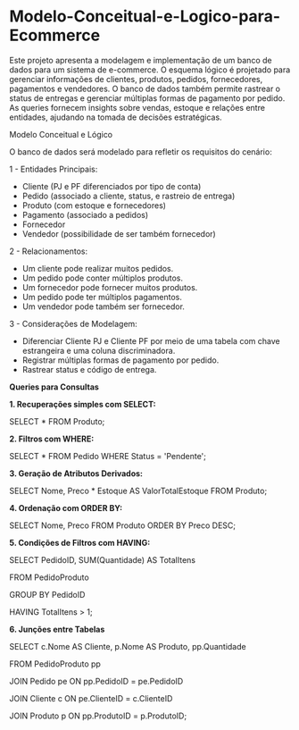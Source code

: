 # Modelo-Conceitual-e-Logico-para-Ecommerce
Este projeto apresenta a modelagem e implementação de um banco de dados para um sistema de e-commerce. O esquema lógico é projetado para gerenciar informações de clientes, produtos, pedidos, fornecedores, pagamentos e vendedores. O banco de dados também permite rastrear o status de entregas e gerenciar múltiplas formas de pagamento por pedido. As queries fornecem insights sobre vendas, estoque e relações entre entidades, ajudando na tomada de decisões estratégicas.

Modelo Conceitual e Lógico

O banco de dados será modelado para refletir os requisitos do cenário:

1 - Entidades Principais:

- Cliente (PJ e PF diferenciados por tipo de conta)
- Pedido (associado a cliente, status, e rastreio de entrega)
- Produto (com estoque e fornecedores)
- Pagamento (associado a pedidos)
- Fornecedor
- Vendedor (possibilidade de ser também fornecedor)

2 - Relacionamentos:

- Um cliente pode realizar muitos pedidos.
- Um pedido pode conter múltiplos produtos.
- Um fornecedor pode fornecer muitos produtos.
- Um pedido pode ter múltiplos pagamentos.
- Um vendedor pode também ser fornecedor.

3 - Considerações de Modelagem:

- Diferenciar Cliente PJ e Cliente PF por meio de uma tabela com chave estrangeira e uma coluna discriminadora.
- Registrar múltiplas formas de pagamento por pedido.
- Rastrear status e código de entrega.

**Queries para Consultas**

**1. Recuperações simples com SELECT:**

SELECT * FROM Produto;


**2. Filtros com WHERE:**

SELECT * FROM Pedido WHERE Status = 'Pendente';


**3. Geração de Atributos Derivados:**

SELECT Nome, Preco * Estoque AS ValorTotalEstoque FROM Produto;


**4. Ordenação com ORDER BY:**

SELECT Nome, Preco FROM Produto ORDER BY Preco DESC;


**5. Condições de Filtros com HAVING:**

SELECT PedidoID, SUM(Quantidade) AS TotalItens

FROM PedidoProduto

GROUP BY PedidoID

HAVING TotalItens > 1;


**6. Junções entre Tabelas**

SELECT c.Nome AS Cliente, p.Nome AS Produto, pp.Quantidade

FROM PedidoProduto pp

JOIN Pedido pe ON pp.PedidoID = pe.PedidoID

JOIN Cliente c ON pe.ClienteID = c.ClienteID

JOIN Produto p ON pp.ProdutoID = p.ProdutoID;
